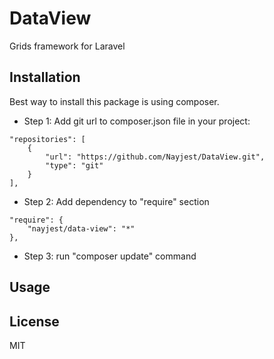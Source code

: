 DataView
=====

Grids framework for Laravel

## Installation

Best way to install this package is using composer.

* Step 1: Add git url to composer.json file in your project:
```
"repositories": [
    {
        "url": "https://github.com/Nayjest/DataView.git",
        "type": "git"
    }
],
```
* Step 2: Add dependency to "require" section
```
"require": {
    "nayjest/data-view": "*"
},
```
* Step 3: run "composer update" command

## Usage


## License


MIT
